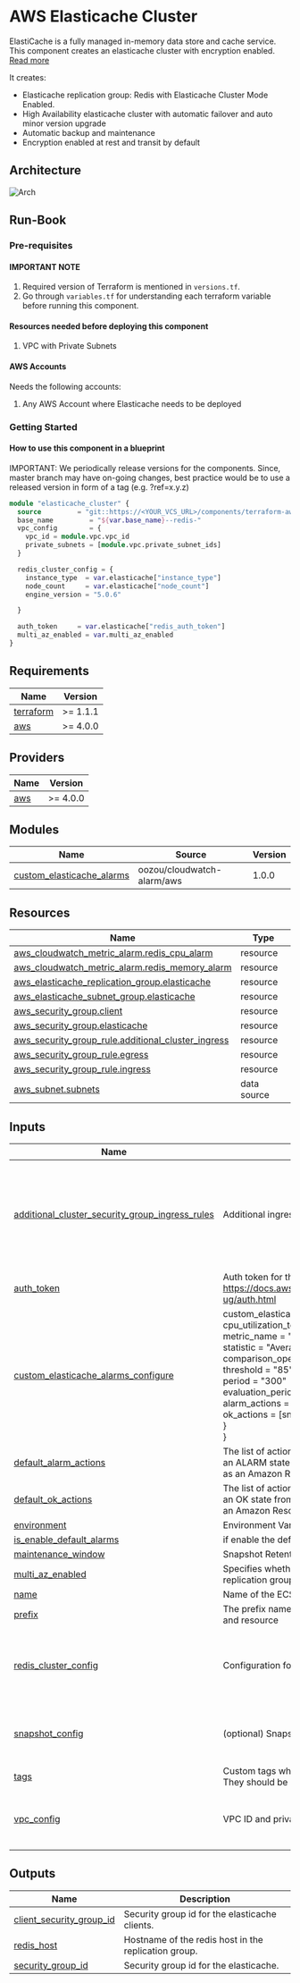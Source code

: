 # AWS Elasticache Cluster

ElastiCache is a fully managed in-memory data store and cache service. This component creates an elasticache cluster with encryption enabled. [Read more](https://aws.amazon.com/elasticache/)

It creates:

- Elasticache replication group: Redis with Elasticache Cluster Mode Enabled.
- High Availability elasticache cluster with automatic failover and auto minor version upgrade
- Automatic backup and maintenance
- Encryption enabled at rest and transit by default

## Architecture

![Arch](./architecture.png)

## Run-Book

### Pre-requisites
  
#### IMPORTANT NOTE

1. Required version of Terraform is mentioned in `versions.tf`.
2. Go through `variables.tf` for understanding each terraform variable before running this component.

#### Resources needed before deploying this component

1. VPC with Private Subnets

#### AWS Accounts

Needs the following accounts:

1. Any AWS Account where Elasticache needs to be deployed

### Getting Started

#### How to use this component in a blueprint

IMPORTANT: We periodically release versions for the components. Since, master branch may have on-going changes, best practice would be to use a released version in form of a tag (e.g. ?ref=x.y.z)

```terraform
module "elasticache_cluster" {
  source         = "git::https://<YOUR_VCS_URL>/components/terraform-aws-elasticache.git?ref=v4.0.0"
  base_name         = "${var.base_name}--redis-"
  vpc_config        = {
    vpc_id = module.vpc.vpc_id
    private_subnets = [module.vpc.private_subnet_ids]
  }

  redis_cluster_config = {
    instance_type  = var.elasticache["instance_type"]
    node_count     = var.elasticache["node_count"]
    engine_version = "5.0.6"

  }

  auth_token     = var.elasticache["redis_auth_token"]
  multi_az_enabled = var.multi_az_enabled
}
```

<!-- BEGIN_TF_DOCS -->
## Requirements

| Name | Version |
|------|---------|
| <a name="requirement_terraform"></a> [terraform](#requirement\_terraform) | >= 1.1.1 |
| <a name="requirement_aws"></a> [aws](#requirement\_aws) | >= 4.0.0 |

## Providers

| Name | Version |
|------|---------|
| <a name="provider_aws"></a> [aws](#provider\_aws) | >= 4.0.0 |

## Modules

| Name | Source | Version |
|------|--------|---------|
| <a name="module_custom_elasticache_alarms"></a> [custom\_elasticache\_alarms](#module\_custom\_elasticache\_alarms) | oozou/cloudwatch-alarm/aws | 1.0.0 |

## Resources

| Name | Type |
|------|------|
| [aws_cloudwatch_metric_alarm.redis_cpu_alarm](https://registry.terraform.io/providers/hashicorp/aws/latest/docs/resources/cloudwatch_metric_alarm) | resource |
| [aws_cloudwatch_metric_alarm.redis_memory_alarm](https://registry.terraform.io/providers/hashicorp/aws/latest/docs/resources/cloudwatch_metric_alarm) | resource |
| [aws_elasticache_replication_group.elasticache](https://registry.terraform.io/providers/hashicorp/aws/latest/docs/resources/elasticache_replication_group) | resource |
| [aws_elasticache_subnet_group.elasticache](https://registry.terraform.io/providers/hashicorp/aws/latest/docs/resources/elasticache_subnet_group) | resource |
| [aws_security_group.client](https://registry.terraform.io/providers/hashicorp/aws/latest/docs/resources/security_group) | resource |
| [aws_security_group.elasticache](https://registry.terraform.io/providers/hashicorp/aws/latest/docs/resources/security_group) | resource |
| [aws_security_group_rule.additional_cluster_ingress](https://registry.terraform.io/providers/hashicorp/aws/latest/docs/resources/security_group_rule) | resource |
| [aws_security_group_rule.egress](https://registry.terraform.io/providers/hashicorp/aws/latest/docs/resources/security_group_rule) | resource |
| [aws_security_group_rule.ingress](https://registry.terraform.io/providers/hashicorp/aws/latest/docs/resources/security_group_rule) | resource |
| [aws_subnet.subnets](https://registry.terraform.io/providers/hashicorp/aws/latest/docs/data-sources/subnet) | data source |

## Inputs

| Name | Description | Type | Default | Required |
|------|-------------|------|---------|:--------:|
| <a name="input_additional_cluster_security_group_ingress_rules"></a> [additional\_cluster\_security\_group\_ingress\_rules](#input\_additional\_cluster\_security\_group\_ingress\_rules) | Additional ingress rule for cluster security group. | <pre>list(object({<br>    from_port                = number<br>    to_port                  = number<br>    protocol                 = string<br>    cidr_blocks              = list(string)<br>    source_security_group_id = string<br>    description              = string<br>  }))</pre> | `[]` | no |
| <a name="input_auth_token"></a> [auth\_token](#input\_auth\_token) | Auth token for the Elasticache redis auth. Reference: https://docs.aws.amazon.com/AmazonElastiCache/latest/red-ug/auth.html | `string` | n/a | yes |
| <a name="input_custom_elasticache_alarms_configure"></a> [custom\_elasticache\_alarms\_configure](#input\_custom\_elasticache\_alarms\_configure) | custom\_elasticache\_alarms\_configure = {<br>      cpu\_utilization\_too\_high = {<br>        metric\_name         = "EngineCPUUtilization"<br>        statistic           = "Average"<br>        comparison\_operator = ">="<br>        threshold           = "85"<br>        period              = "300"<br>        evaluation\_periods  = "1"<br>        alarm\_actions       = [sns\_topic\_arn]<br>        ok\_actions       = [sns\_topic\_arn]<br>      }<br>    } | `any` | `{}` | no |
| <a name="input_default_alarm_actions"></a> [default\_alarm\_actions](#input\_default\_alarm\_actions) | The list of actions to execute when this alarm transitions into an ALARM state from any other state. Each action is specified as an Amazon Resource Name (ARN). | `list(string)` | `[]` | no |
| <a name="input_default_ok_actions"></a> [default\_ok\_actions](#input\_default\_ok\_actions) | The list of actions to execute when this alarm transitions into an OK state from any other state. Each action is specified as an Amazon Resource Name (ARN). | `list(string)` | `[]` | no |
| <a name="input_environment"></a> [environment](#input\_environment) | Environment Variable used as a prefix | `string` | n/a | yes |
| <a name="input_is_enable_default_alarms"></a> [is\_enable\_default\_alarms](#input\_is\_enable\_default\_alarms) | if enable the default alarms | `bool` | `false` | no |
| <a name="input_maintenance_window"></a> [maintenance\_window](#input\_maintenance\_window) | Snapshot Retention Limit | `string` | `"mon:00:00-mon:03:00"` | no |
| <a name="input_multi_az_enabled"></a> [multi\_az\_enabled](#input\_multi\_az\_enabled) | Specifies whether to enable Multi-AZ Support for the replication group | `bool` | n/a | yes |
| <a name="input_name"></a> [name](#input\_name) | Name of the ECS cluster to create | `string` | n/a | yes |
| <a name="input_prefix"></a> [prefix](#input\_prefix) | The prefix name of customer to be displayed in AWS console and resource | `string` | n/a | yes |
| <a name="input_redis_cluster_config"></a> [redis\_cluster\_config](#input\_redis\_cluster\_config) | Configuration for redis cluster | <pre>object({<br>    port           = number<br>    instance_type  = string<br>    engine_version = string<br>    node_count     = number<br>  })</pre> | n/a | yes |
| <a name="input_snapshot_config"></a> [snapshot\_config](#input\_snapshot\_config) | (optional) Snapshot config to retain and create backup | <pre>object({<br>    snapshot_window          = string<br>    snapshot_retention_limit = number<br>  })</pre> | <pre>{<br>  "snapshot_retention_limit": 3,<br>  "snapshot_window": "03:00-05:00"<br>}</pre> | no |
| <a name="input_tags"></a> [tags](#input\_tags) | Custom tags which can be passed on to the AWS resources. They should be key value pairs having distinct keys. | `map(string)` | `{}` | no |
| <a name="input_vpc_config"></a> [vpc\_config](#input\_vpc\_config) | VPC ID and private subnets for ElastiCache cluster | <pre>object({<br>    vpc_id          = string<br>    private_subnets = list(string)<br>  })</pre> | n/a | yes |

## Outputs

| Name | Description |
|------|-------------|
| <a name="output_client_security_group_id"></a> [client\_security\_group\_id](#output\_client\_security\_group\_id) | Security group id for the elasticache clients. |
| <a name="output_redis_host"></a> [redis\_host](#output\_redis\_host) | Hostname of the redis host in the replication group. |
| <a name="output_security_group_id"></a> [security\_group\_id](#output\_security\_group\_id) | Security group id for the elasticache. |
<!-- END_TF_DOCS -->